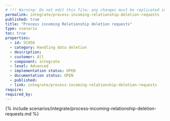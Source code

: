 ```yaml
---
# !!! Warning: Do not edit this file; any changes must be replicated in Excel !!!
permalink: integrate/process-incoming-relationship-deletion-requests
published: true
title: "Process incoming Relationship deletion requests"
type: scenario
toc: true
properties:
  - id: SC056
  - category: Handling data deletion
  - description:
  - customer: All
  - component: integrate
  - level: Advanced
  - implementation status: OPEN
  - documentation status: OPEN
  - published:
  - link: integrate/process-incoming-relationship-deletion-requests
require:
required_by:
---
```


{% include scenarios/integrate/process-incoming-relationship-deletion-requests.md %}
